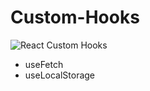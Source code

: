# Custom-Hooks

![React Custom Hooks](https://blog.alexdevero.com/wp-content/uploads/2021/06/14-06-21-how-to-create-your-own-react-custom-hooks-blog.jpg)

<ul>
  <li>useFetch</li>
  <li>useLocalStorage</li>
</ul>
  
